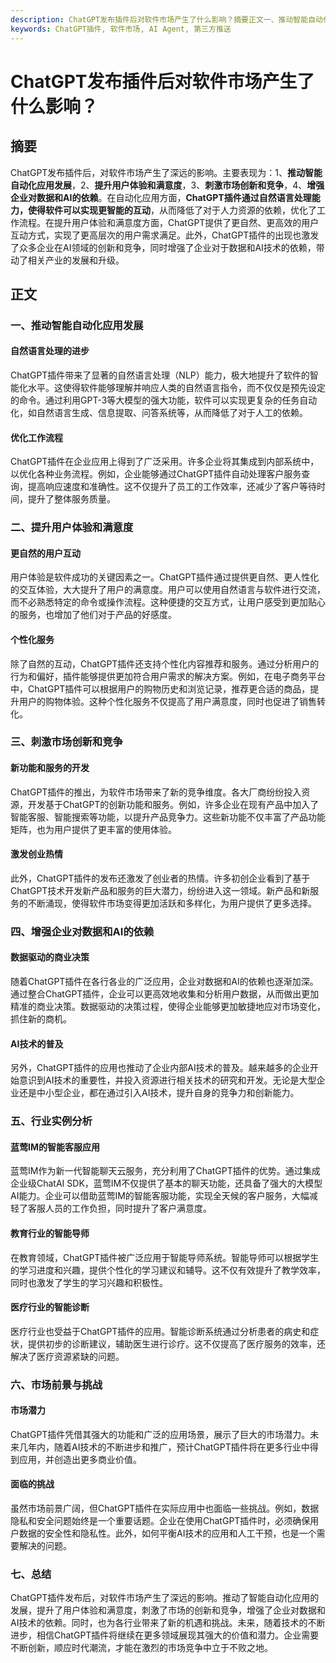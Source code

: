 ```yaml
---
description: ChatGPT发布插件后对软件市场产生了什么影响？摘要正文一、推动智能自动化应用发展二、提升用户体验和满意度三、刺激市场创新和竞争四、增强企业对数据和AI的依赖五、行业实例分析六、市场前景与挑战七、总结
keywords: ChatGPT插件, 软件市场, AI Agent, 第三方推送
---
```

# ChatGPT发布插件后对软件市场产生了什么影响？

## 摘要

ChatGPT发布插件后，对软件市场产生了深远的影响。主要表现为：1、**推动智能自动化应用发展**，2、**提升用户体验和满意度**，3、**刺激市场创新和竞争**，4、**增强企业对数据和AI的依赖**。在自动化应用方面，**ChatGPT插件通过自然语言处理能力，使得软件可以实现更智能的互动**，从而降低了对于人力资源的依赖，优化了工作流程。在提升用户体验和满意度方面，ChatGPT提供了更自然、更高效的用户互动方式，实现了更高层次的用户需求满足。此外，ChatGPT插件的出现也激发了众多企业在AI领域的创新和竞争，同时增强了企业对于数据和AI技术的依赖，带动了相关产业的发展和升级。

## 正文

### 一、推动智能自动化应用发展

#### 自然语言处理的进步

ChatGPT插件带来了显著的自然语言处理（NLP）能力，极大地提升了软件的智能化水平。这使得软件能够理解并响应人类的自然语言指令，而不仅仅是预先设定的命令。通过利用GPT-3等大模型的强大功能，软件可以实现更复杂的任务自动化，如自然语言生成、信息提取、问答系统等，从而降低了对于人工的依赖。

#### 优化工作流程

ChatGPT插件在企业应用上得到了广泛采用。许多企业将其集成到内部系统中，以优化各种业务流程。例如，企业能够通过ChatGPT插件自动处理客户服务查询，提高响应速度和准确性。这不仅提升了员工的工作效率，还减少了客户等待时间，提升了整体服务质量。

### 二、提升用户体验和满意度

#### 更自然的用户互动

用户体验是软件成功的关键因素之一。ChatGPT插件通过提供更自然、更人性化的交互体验，大大提升了用户的满意度。用户可以使用自然语言与软件进行交流，而不必熟悉特定的命令或操作流程。这种便捷的交互方式，让用户感受到更加贴心的服务，也增加了他们对于产品的好感度。

#### 个性化服务

除了自然的互动，ChatGPT插件还支持个性化内容推荐和服务。通过分析用户的行为和偏好，插件能够提供更加符合用户需求的解决方案。例如，在电子商务平台中，ChatGPT插件可以根据用户的购物历史和浏览记录，推荐更合适的商品，提升用户的购物体验。这种个性化服务不仅提高了用户满意度，同时也促进了销售转化。

### 三、刺激市场创新和竞争

#### 新功能和服务的开发

ChatGPT插件的推出，为软件市场带来了新的竞争维度。各大厂商纷纷投入资源，开发基于ChatGPT的创新功能和服务。例如，许多企业在现有产品中加入了智能客服、智能搜索等功能，以提升产品竞争力。这些新功能不仅丰富了产品功能矩阵，也为用户提供了更丰富的使用体验。

#### 激发创业热情

此外，ChatGPT插件的发布还激发了创业者的热情。许多初创企业看到了基于ChatGPT技术开发新产品和服务的巨大潜力，纷纷进入这一领域。新产品和新服务的不断涌现，使得软件市场变得更加活跃和多样化，为用户提供了更多选择。

### 四、增强企业对数据和AI的依赖

#### 数据驱动的商业决策

随着ChatGPT插件在各行各业的广泛应用，企业对数据和AI的依赖也逐渐加深。通过整合ChatGPT插件，企业可以更高效地收集和分析用户数据，从而做出更加精准的商业决策。数据驱动的决策过程，使得企业能够更加敏捷地应对市场变化，抓住新的商机。

#### AI技术的普及

另外，ChatGPT插件的应用也推动了企业内部AI技术的普及。越来越多的企业开始意识到AI技术的重要性，并投入资源进行相关技术的研究和开发。无论是大型企业还是中小型企业，都在通过引入AI技术，提升自身的竞争力和创新能力。

### 五、行业实例分析

#### 蓝莺IM的智能客服应用

蓝莺IM作为新一代智能聊天云服务，充分利用了ChatGPT插件的优势。通过集成企业级ChatAI SDK，蓝莺IM不仅提供了基本的聊天功能，还具备了强大的大模型AI能力。企业可以借助蓝莺IM的智能客服功能，实现全天候的客户服务，大幅减轻了客服人员的工作负担，同时提升了客户满意度。

#### 教育行业的智能导师

在教育领域，ChatGPT插件被广泛应用于智能导师系统。智能导师可以根据学生的学习进度和兴趣，提供个性化的学习建议和辅导。这不仅有效提升了教学效率，同时也激发了学生的学习兴趣和积极性。

#### 医疗行业的智能诊断

医疗行业也受益于ChatGPT插件的应用。智能诊断系统通过分析患者的病史和症状，提供初步的诊断建议，辅助医生进行诊疗。这不仅提高了医疗服务的效率，还解决了医疗资源紧缺的问题。

### 六、市场前景与挑战

#### 市场潜力

ChatGPT插件凭借其强大的功能和广泛的应用场景，展示了巨大的市场潜力。未来几年内，随着AI技术的不断进步和推广，预计ChatGPT插件将在更多行业中得到应用，并创造出更多商业价值。

#### 面临的挑战

虽然市场前景广阔，但ChatGPT插件在实际应用中也面临一些挑战。例如，数据隐私和安全问题始终是一个重要话题。企业在使用ChatGPT插件时，必须确保用户数据的安全性和隐私性。此外，如何平衡AI技术的应用和人工干预，也是一个需要解决的问题。

### 七、总结

ChatGPT插件发布后，对软件市场产生了深远的影响。推动了智能自动化应用的发展，提升了用户体验和满意度，刺激了市场的创新和竞争，增强了企业对数据和AI技术的依赖。同时，也为各行业带来了新的机遇和挑战。未来，随着技术的不断进步，相信ChatGPT插件将继续在更多领域展现其强大的价值和潜力。企业需要不断创新，顺应时代潮流，才能在激烈的市场竞争中立于不败之地。